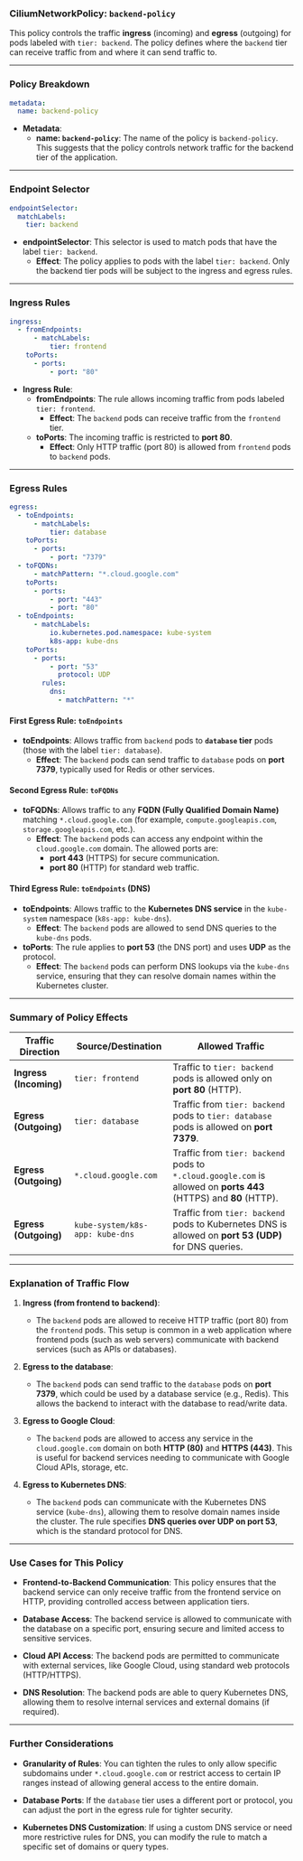 ### **CiliumNetworkPolicy: `backend-policy`**

This policy controls the traffic **ingress** (incoming) and **egress** (outgoing) for pods labeled with `tier: backend`. The policy defines where the `backend` tier can receive traffic from and where it can send traffic to.

---

### **Policy Breakdown**

```yaml
metadata:
  name: backend-policy
```
- **Metadata**:
  - **name: `backend-policy`**: The name of the policy is `backend-policy`. This suggests that the policy controls network traffic for the backend tier of the application.

---

### **Endpoint Selector**
```yaml
endpointSelector:
  matchLabels:
    tier: backend
```
- **endpointSelector**: This selector is used to match pods that have the label `tier: backend`. 
  - **Effect**: The policy applies to pods with the label `tier: backend`. Only the backend tier pods will be subject to the ingress and egress rules.

---

### **Ingress Rules**
```yaml
ingress:
  - fromEndpoints:
      - matchLabels:
          tier: frontend
    toPorts:
      - ports:
          - port: "80"
```
- **Ingress Rule**:
  - **fromEndpoints**: The rule allows incoming traffic from pods labeled `tier: frontend`.
    - **Effect**: The `backend` pods can receive traffic from the `frontend` tier.
  - **toPorts**: The incoming traffic is restricted to **port 80**.
    - **Effect**: Only HTTP traffic (port 80) is allowed from `frontend` pods to `backend` pods.

---

### **Egress Rules**
```yaml
egress:
  - toEndpoints:
      - matchLabels:
          tier: database
    toPorts:
      - ports:
          - port: "7379"
  - toFQDNs:
      - matchPattern: "*.cloud.google.com"
    toPorts:
      - ports:
          - port: "443"
          - port: "80"
  - toEndpoints:
      - matchLabels:
          io.kubernetes.pod.namespace: kube-system
          k8s-app: kube-dns
    toPorts:
      - ports:
          - port: "53"
            protocol: UDP
        rules:
          dns:
            - matchPattern: "*"
```

#### **First Egress Rule: `toEndpoints`**
- **toEndpoints**: Allows traffic from `backend` pods to **`database` tier** pods (those with the label `tier: database`).
  - **Effect**: The `backend` pods can send traffic to `database` pods on **port 7379**, typically used for Redis or other services.
  
#### **Second Egress Rule: `toFQDNs`**
- **toFQDNs**: Allows traffic to any **FQDN (Fully Qualified Domain Name)** matching `*.cloud.google.com` (for example, `compute.googleapis.com`, `storage.googleapis.com`, etc.).
  - **Effect**: The `backend` pods can access any endpoint within the `cloud.google.com` domain. The allowed ports are:
    - **port 443** (HTTPS) for secure communication.
    - **port 80** (HTTP) for standard web traffic.

#### **Third Egress Rule: `toEndpoints` (DNS)**
- **toEndpoints**: Allows traffic to the **Kubernetes DNS service** in the `kube-system` namespace (`k8s-app: kube-dns`).
  - **Effect**: The `backend` pods are allowed to send DNS queries to the `kube-dns` pods.
- **toPorts**: The rule applies to **port 53** (the DNS port) and uses **UDP** as the protocol.
  - **Effect**: The `backend` pods can perform DNS lookups via the `kube-dns` service, ensuring that they can resolve domain names within the Kubernetes cluster.

---

### **Summary of Policy Effects**

| **Traffic Direction** | **Source/Destination**                        | **Allowed Traffic**                                                  |
|-----------------------|-----------------------------------------------|----------------------------------------------------------------------|
| **Ingress (Incoming)** | `tier: frontend`                              | Traffic to `tier: backend` pods is allowed only on **port 80** (HTTP). |
| **Egress (Outgoing)**  | `tier: database`                              | Traffic from `tier: backend` pods to `tier: database` pods is allowed on **port 7379**. |
| **Egress (Outgoing)**  | `*.cloud.google.com`                          | Traffic from `tier: backend` pods to `*.cloud.google.com` is allowed on **ports 443** (HTTPS) and **80** (HTTP). |
| **Egress (Outgoing)**  | `kube-system/k8s-app: kube-dns`               | Traffic from `tier: backend` pods to Kubernetes DNS is allowed on **port 53 (UDP)** for DNS queries. |

---

### **Explanation of Traffic Flow**

1. **Ingress (from frontend to backend)**:
   - The `backend` pods are allowed to receive HTTP traffic (port 80) from the `frontend` pods. This setup is common in a web application where frontend pods (such as web servers) communicate with backend services (such as APIs or databases).

2. **Egress to the database**:
   - The `backend` pods can send traffic to the `database` pods on **port 7379**, which could be used by a database service (e.g., Redis). This allows the backend to interact with the database to read/write data.

3. **Egress to Google Cloud**:
   - The `backend` pods are allowed to access any service in the `cloud.google.com` domain on both **HTTP (80)** and **HTTPS (443)**. This is useful for backend services needing to communicate with Google Cloud APIs, storage, etc.

4. **Egress to Kubernetes DNS**:
   - The `backend` pods can communicate with the Kubernetes DNS service (`kube-dns`), allowing them to resolve domain names inside the cluster. The rule specifies **DNS queries over UDP on port 53**, which is the standard protocol for DNS.

---

### **Use Cases for This Policy**

- **Frontend-to-Backend Communication**: This policy ensures that the backend service can only receive traffic from the frontend service on HTTP, providing controlled access between application tiers.
  
- **Database Access**: The backend service is allowed to communicate with the database on a specific port, ensuring secure and limited access to sensitive services.

- **Cloud API Access**: The backend pods are permitted to communicate with external services, like Google Cloud, using standard web protocols (HTTP/HTTPS).

- **DNS Resolution**: The backend pods are able to query Kubernetes DNS, allowing them to resolve internal services and external domains (if required).

---

### **Further Considerations**

- **Granularity of Rules**: You can tighten the rules to only allow specific subdomains under `*.cloud.google.com` or restrict access to certain IP ranges instead of allowing general access to the entire domain.
  
- **Database Ports**: If the `database` tier uses a different port or protocol, you can adjust the port in the egress rule for tighter security.

- **Kubernetes DNS Customization**: If using a custom DNS service or need more restrictive rules for DNS, you can modify the rule to match a specific set of domains or query types.